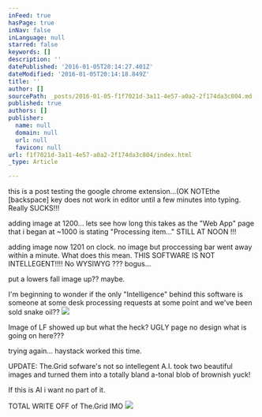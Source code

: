 ```yaml
---
inFeed: true
hasPage: true
inNav: false
inLanguage: null
starred: false
keywords: []
description: ''
datePublished: '2016-01-05T20:14:27.401Z'
dateModified: '2016-01-05T20:14:18.849Z'
title: ''
author: []
sourcePath: _posts/2016-01-05-f1f7021d-3a11-4e57-a0a2-2f174da3c804.md
published: true
authors: []
publisher:
  name: null
  domain: null
  url: null
  favicon: null
url: f1f7021d-3a11-4e57-a0a2-2f174da3c804/index.html
_type: Article

---
```

this is a post testing the google chrome extension...(OK NOTEthe \[backspace\] key does not work in editor until a few minutes into typing. Really SUCKS!!!

adding image at 1200... lets see how long this takes as the "Web App" page that i began at ~1000 is stating "Processing item..." STILL AT NOON !!!

adding image now 1201 on clock. no image but proccessing bar went away within a minute. What does this mean. THIS SOFTWARE IS NOT INTELLEGENT!!!! No WYSIWYG ??? bogus...

put a lowers fall image up?? maybe. 

I'm beginning to wonder if the only "Intelligence" behind this software is someone at some desk processing requests at some point and we've been sold snake oil??
![](https://the-grid-user-content.s3-us-west-2.amazonaws.com/c303a180-0a02-424e-a0b3-14b25a5181ad.JPG)

Image of LF showed up but what the heck? UGLY page no design what is going on here???

trying again... haystack worked this time.

UPDATE: The.Grid sofware's not so intellegent A.I. took two beautiful images and turned them into a totally bland a-tonal blob of brownish yuck! 

If this is AI i want no part of it. 

TOTAL WRITE OFF of The.Grid IMO ![](https://the-grid-user-content.s3-us-west-2.amazonaws.com/9964684e-4c98-469c-8da0-550aa2d06564.jpg)